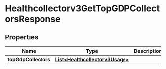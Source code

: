 

# Healthcollectorv3GetTopGDPCollectorsResponse


## Properties

| Name | Type | Description | Notes |
|------------ | ------------- | ------------- | -------------|
|**topGdpCollectors** | [**List&lt;Healthcollectorv3Usage&gt;**](Healthcollectorv3Usage.md) |  |  [optional] |



